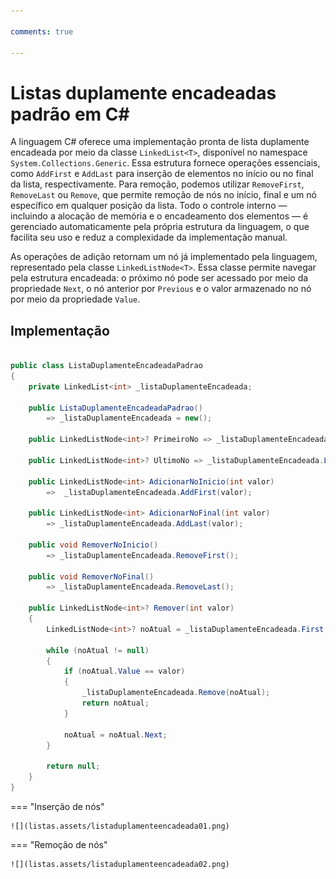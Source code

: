```yaml
---

comments: true

---
```


# **Listas duplamente encadeadas padrão em C#**

A linguagem C# oferece uma implementação pronta de lista duplamente encadeada por meio da classe `LinkedList<T>`, disponível no namespace `System.Collections.Generic`. Essa estrutura fornece operações essenciais, como `AddFirst` e `AddLast` para inserção de elementos no início ou no final da lista, respectivamente. Para remoção, podemos utilizar `RemoveFirst`, `RemoveLast` ou `Remove`, que permite remoção de nós no início, final e um nó específico em qualquer posição da lista. Todo o controle interno — incluindo a alocação de memória e o encadeamento dos elementos — é gerenciado automaticamente pela própria estrutura da linguagem, o que facilita seu uso e reduz a complexidade da implementação manual.

As operações de adição retornam um nó já implementado pela linguagem, representado pela classe `LinkedListNode<T>`. Essa classe permite navegar pela estrutura encadeada: o próximo nó pode ser acessado por meio da propriedade `Next`, o nó anterior por `Previous` e o valor armazenado no nó por meio da propriedade `Value`.

## **Implementação**

```csharp

public class ListaDuplamenteEncadeadaPadrao
{
    private LinkedList<int> _listaDuplamenteEncadeada;

    public ListaDuplamenteEncadeadaPadrao()        
        => _listaDuplamenteEncadeada = new();        

    public LinkedListNode<int>? PrimeiroNo => _listaDuplamenteEncadeada.First;

    public LinkedListNode<int>? UltimoNo => _listaDuplamenteEncadeada.Last;

    public LinkedListNode<int> AdicionarNoInicio(int valor)
        =>  _listaDuplamenteEncadeada.AddFirst(valor);        

    public LinkedListNode<int> AdicionarNoFinal(int valor)
        => _listaDuplamenteEncadeada.AddLast(valor);

    public void RemoverNoInicio()
        => _listaDuplamenteEncadeada.RemoveFirst();

    public void RemoverNoFinal()
        => _listaDuplamenteEncadeada.RemoveLast();

    public LinkedListNode<int>? Remover(int valor)
    {
        LinkedListNode<int>? noAtual = _listaDuplamenteEncadeada.First;
        
        while (noAtual != null)
        {
            if (noAtual.Value == valor)
            {
                _listaDuplamenteEncadeada.Remove(noAtual);
                return noAtual;
            }

            noAtual = noAtual.Next;
        }

        return null;
    }
}

```

=== "Inserção de nós"

    ![](listas.assets/listaduplamenteencadeada01.png)

=== "Remoção de nós"

    ![](listas.assets/listaduplamenteencadeada02.png)